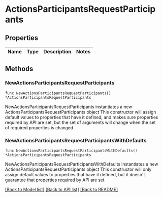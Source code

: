 # ActionsParticipantsRequestParticipants

## Properties

Name | Type | Description | Notes
------------ | ------------- | ------------- | -------------

## Methods

### NewActionsParticipantsRequestParticipants

`func NewActionsParticipantsRequestParticipants() *ActionsParticipantsRequestParticipants`

NewActionsParticipantsRequestParticipants instantiates a new ActionsParticipantsRequestParticipants object
This constructor will assign default values to properties that have it defined,
and makes sure properties required by API are set, but the set of arguments
will change when the set of required properties is changed

### NewActionsParticipantsRequestParticipantsWithDefaults

`func NewActionsParticipantsRequestParticipantsWithDefaults() *ActionsParticipantsRequestParticipants`

NewActionsParticipantsRequestParticipantsWithDefaults instantiates a new ActionsParticipantsRequestParticipants object
This constructor will only assign default values to properties that have it defined,
but it doesn't guarantee that properties required by API are set


[[Back to Model list]](../README.md#documentation-for-models) [[Back to API list]](../README.md#documentation-for-api-endpoints) [[Back to README]](../README.md)


